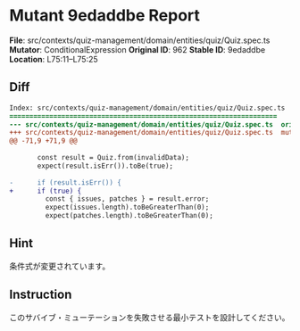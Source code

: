 # Mutant 9edaddbe Report

**File**: src/contexts/quiz-management/domain/entities/quiz/Quiz.spec.ts
**Mutator**: ConditionalExpression
**Original ID**: 962
**Stable ID**: 9edaddbe
**Location**: L75:11–L75:25

## Diff

```diff
Index: src/contexts/quiz-management/domain/entities/quiz/Quiz.spec.ts
===================================================================
--- src/contexts/quiz-management/domain/entities/quiz/Quiz.spec.ts	original
+++ src/contexts/quiz-management/domain/entities/quiz/Quiz.spec.ts	mutated #962
@@ -71,9 +71,9 @@
 
       const result = Quiz.from(invalidData);
       expect(result.isErr()).toBe(true);
 
-      if (result.isErr()) {
+      if (true) {
         const { issues, patches } = result.error;
         expect(issues.length).toBeGreaterThan(0);
         expect(patches.length).toBeGreaterThan(0);
```

## Hint

条件式が変更されています。

## Instruction

このサバイブ・ミューテーションを失敗させる最小テストを設計してください。
